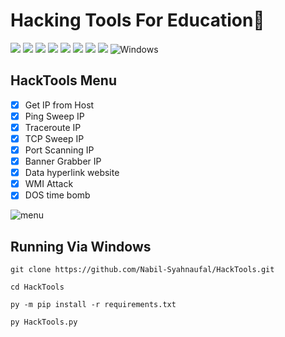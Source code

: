 # Hacking Tools For Education🥇
![](https://img.shields.io/github/license/Nabil-Syahnaufal/HackTools)
![](https://img.shields.io/github/issues/Nabil-Syahnaufal/HackTools)
![](https://img.shields.io/github/issues-closed/Nabil-Syahnaufal/HackTools)
![](https://img.shields.io/badge/Python-3-blue)
![](https://img.shields.io/github/forks/Nabil-Syahnaufal/HackTools)
![](https://img.shields.io/github/stars/Nabil-Syahnaufal/HackTools)
![](https://img.shields.io/github/last-commit/Nabil-Syahnaufal/HackTools)
![](https://img.shields.io/badge/platform-windows)
![Windows](https://img.icons8.com/color/30/windows-10.png)


## HackTools Menu 
- [x] Get IP from Host
- [X] Ping Sweep IP
- [X] Traceroute IP
- [x] TCP Sweep IP
- [X] Port Scanning IP
- [X] Banner Grabber IP
- [x] Data hyperlink website
- [X] WMI Attack
- [X] DOS time bomb

![menu](https://user-images.githubusercontent.com/97229948/173289867-7c4834be-7e3d-4eb1-975c-295fd0d96ca1.png)


## Running Via Windows
    git clone https://github.com/Nabil-Syahnaufal/HackTools.git
    
    cd HackTools
    
    py -m pip install -r requirements.txt
    
    py HackTools.py
    
    
    
    

    
    
